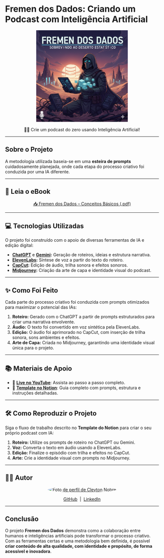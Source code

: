 # **Fremen dos Dados: Criando um Podcast com Inteligência Artificial**

<p align="center">
  <img src="./assets/Fremen_dos_dados.png" width="300" alt="Fremen dos Dados" />
</p>

<p align="center">
  🤖✨ Crie um podcast do zero usando Inteligência Artificial!
</p>

---

## **Sobre o Projeto**

A metodologia utilizada baseia-se em uma **esteira de prompts** cuidadosamente planejada, onde cada etapa do processo criativo foi conduzida por uma IA diferente.

---

## **📘 Leia o eBook**

<p align="center">
  <a href="./output/framen-dos-dados.pdf" download>
    📥 Fremen dos Dados – Conceitos Básicos (.pdf)
  </a>
</p>

---

## **💻 Tecnologias Utilizadas**

O projeto foi construído com o apoio de diversas ferramentas de IA e edição digital:

- **[ChatGPT](https://chat.openai.com/)** e **[Gemini](https://gemini.google.com/):** Geração de roteiros, ideias e estrutura narrativa.  
- **[ElevenLabs](https://beta.elevenlabs.io/):** Síntese de voz a partir do texto do roteiro.  
- **[CapCut](https://www.capcut.com/pt-br/):** Edição de áudio, trilha sonora e efeitos sonoros.  
- **[Midjourney](https://www.midjourney.com/):** Criação da arte de capa e identidade visual do podcast.  

---

## **✨ Como Foi Feito**

Cada parte do processo criativo foi conduzida com prompts otimizados para maximizar o potencial das IAs:

1. **Roteiro:** Gerado com o ChatGPT a partir de prompts estruturados para criar uma narrativa envolvente.  
2. **Áudio:** O texto foi convertido em voz sintética pela ElevenLabs.  
3. **Edição:** O áudio foi aprimorado no CapCut, com inserção de trilha sonora, sons ambientes e efeitos.  
4. **Arte de Capa:** Criada no Midjourney, garantindo uma identidade visual única para o projeto.  

---

## **📚 Materiais de Apoio**

- 🎥 [**Live no YouTube**](https://www.youtube.com): Assista ao passo a passo completo.  
- 🧭 [**Template no Notion**](https://helpful-jump-17b.notion.site/PAS-Podcast-AI-Studio-210489e15d7a4a73b743bb159e45d06f?pvs=4): Guia completo com prompts, estrutura e instruções detalhadas.  

---

## **🛠️ Como Reproduzir o Projeto**

Siga o fluxo de trabalho descrito no **Template do Notion** para criar o seu próprio podcast com IA:

1. **Roteiro:** Utilize os prompts de roteiro no ChatGPT ou Gemini.  
2. **Voz:** Converta o texto em áudio usando a ElevenLabs.  
3. **Edição:** Finalize o episódio com trilha e efeitos no CapCut.  
4. **Arte:** Crie a identidade visual com prompts no Midjourney.  

---

## **👨‍💻 Autor**

<p align="center">
  <a href="https://github.com/Cleyton-Nobre" target="_blank">
    <img src="https://avatars.githubusercontent.com/u/74636605?v=4" width="100" alt="Foto de perfil de Cleyton Nobre" style="border-radius: 50%;" />
  </a>
</p>

<p align="center">
  <a href="https://github.com/Cleyton-Nobre">GitHub</a>
  &nbsp;|&nbsp;
  <a href="https://www.linkedin.com/in/cleyton-nobre/">LinkedIn</a>
</p>

---

## **Conclusão**

O projeto **Fremen dos Dados** demonstra como a colaboração entre humanos e inteligências artificiais pode transformar o processo criativo.  
Com as ferramentas certas e uma metodologia bem definida, é possível **criar conteúdo de alta qualidade, com identidade e propósito, de forma acessível e inovadora**.
